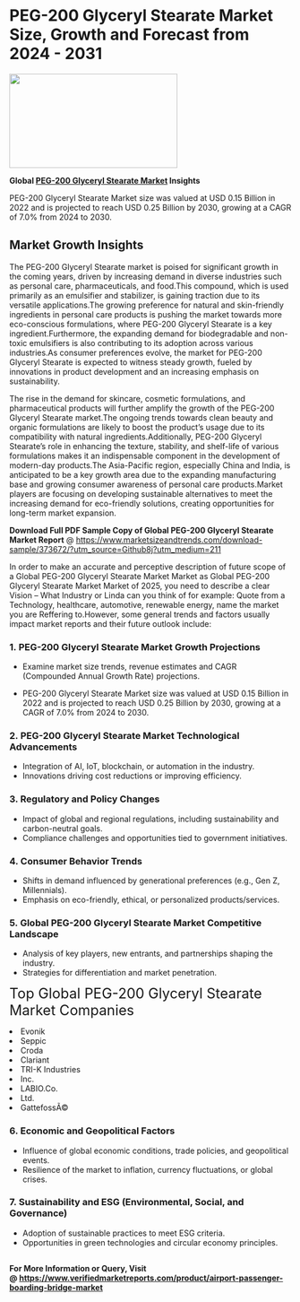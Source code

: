 <H1>PEG-200 Glyceryl Stearate Market Size, Growth and Forecast from 2024 - 2031</H1><img class="aligncenter size-medium wp-image-584254" src="https://thirdeyenews.in/wp-content/uploads/2024/09/Global-Market-Research-300x168.jpeg" alt="" width="300" height="168" /><p><strong>Global&nbsp;<a href="https://www.marketsizeandtrends.com/download-sample/373672/?utm_source=Github8j?utm_medium=211">PEG-200 Glyceryl Stearate Market</a> Insights</strong></p><p>PEG-200 Glyceryl Stearate Market size was valued at USD 0.15 Billion in 2022 and is projected to reach USD 0.25 Billion by 2030, growing at a CAGR of 7.0% from 2024 to 2030.</p><p><h2>Market Growth Insights</h2> <p>The PEG-200 Glyceryl Stearate market is poised for significant growth in the coming years, driven by increasing demand in diverse industries such as personal care, pharmaceuticals, and food.This compound, which is used primarily as an emulsifier and stabilizer, is gaining traction due to its versatile applications.The growing preference for natural and skin-friendly ingredients in personal care products is pushing the market towards more eco-conscious formulations, where PEG-200 Glyceryl Stearate is a key ingredient.Furthermore, the expanding demand for biodegradable and non-toxic emulsifiers is also contributing to its adoption across various industries.As consumer preferences evolve, the market for PEG-200 Glyceryl Stearate is expected to witness steady growth, fueled by innovations in product development and an increasing emphasis on sustainability.</p> <p>The rise in the demand for skincare, cosmetic formulations, and pharmaceutical products will further amplify the growth of the PEG-200 Glyceryl Stearate market.The ongoing trends towards clean beauty and organic formulations are likely to boost the product’s usage due to its compatibility with natural ingredients.Additionally, PEG-200 Glyceryl Stearate’s role in enhancing the texture, stability, and shelf-life of various formulations makes it an indispensable component in the development of modern-day products.The Asia-Pacific region, especially China and India, is anticipated to be a key growth area due to the expanding manufacturing base and growing consumer awareness of personal care products.Market players are focusing on developing sustainable alternatives to meet the increasing demand for eco-friendly solutions, creating opportunities for long-term market expansion.</p> <p><span class=""><strong>Download Full PDF Sample Copy of Global PEG-200 Glyceryl Stearate Market Report</strong> @ <a href="https://www.marketsizeandtrends.com/download-sample/373672/?utm_source=Github8j?utm_medium=211" target="_blank">https://www.marketsizeandtrends.com/download-sample/373672/?utm_source=Github8j?utm_medium=211</a></span></p><p>In order to make an accurate and perceptive description of future scope of a Global&nbsp;PEG-200 Glyceryl Stearate Market Market as Global&nbsp;PEG-200 Glyceryl Stearate Market Market of 2025, you need to describe a clear Vision &ndash; What Industry or Linda can you think of for example: Quote from a Technology, healthcare, automotive, renewable energy, name the market you are Reffering to.However, some general trends and factors usually impact market reports and their future outlook include:</p><h3>1.&nbsp;<strong>PEG-200 Glyceryl Stearate Market Growth Projections</strong></h3><ul><li>Examine market size trends, revenue estimates and CAGR (Compounded Annual Growth Rate) projections.</li><li><p>PEG-200 Glyceryl Stearate Market size was valued at USD 0.15 Billion in 2022 and is projected to reach USD 0.25 Billion by 2030, growing at a CAGR of 7.0% from 2024 to 2030.</p></li></ul><h3>2.&nbsp;<strong>PEG-200 Glyceryl Stearate Market Technological Advancements</strong></h3><ul><li>Integration of AI, IoT, blockchain, or automation in the industry.</li><li>Innovations driving cost reductions or improving efficiency.</li></ul><h3>3.&nbsp;<strong>Regulatory and Policy Changes</strong></h3><ul><li>Impact of global and regional regulations, including sustainability and carbon-neutral goals.</li><li>Compliance challenges and opportunities tied to government initiatives.</li></ul><h3>4.&nbsp;<strong>Consumer Behavior Trends</strong></h3><ul><li>Shifts in demand influenced by generational preferences (e.g., Gen Z, Millennials).</li><li>Emphasis on eco-friendly, ethical, or personalized products/services.</li></ul><h3>5.&nbsp;<strong>Global PEG-200 Glyceryl Stearate Market Competitive Landscape</strong></h3><ul><li>Analysis of key players, new entrants, and partnerships shaping the industry.</li><li>Strategies for differentiation and market penetration.</li></ul><p data-pm-slice="1 1 []"><span style="color: inherit; font-family: inherit; font-size: 25px;">Top Global PEG-200 Glyceryl Stearate Market Companies</span></p><div class="" data-test-id=""><p><li>Evonik</li><li> Seppic</li><li> Croda</li><li> Clariant</li><li> TRI-K Industries</li><li> Inc.</li><li> LABIO.Co.</li><li> Ltd.</li><li> GattefossÃ©</li></p></div><h3>6.&nbsp;<strong>Economic and Geopolitical Factors</strong></h3><ul><li>Influence of global economic conditions, trade policies, and geopolitical events.</li><li>Resilience of the market to inflation, currency fluctuations, or global crises.</li></ul><h3>7.&nbsp;<strong>Sustainability and ESG (Environmental, Social, and Governance)</strong></h3><ul><li>Adoption of sustainable practices to meet ESG criteria.</li><li>Opportunities in green technologies and circular economy principles.</li></ul><h2><strong style="font-size: 14px;">For More Information or Query, Visit @&nbsp;</strong><a style="background-color: #ffffff; font-size: 14px;" href="https://www.marketsizeandtrends.com/report/peg-200-glyceryl-stearate-market/" target="_blank">https://www.verifiedmarketreports.com/product/airport-passenger-boarding-bridge-market</a></h2>